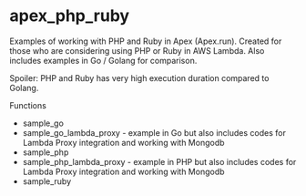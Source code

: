 # apex_php_ruby


Examples of working with PHP and Ruby in Apex (Apex.run). Created for those who are considering using PHP or Ruby in AWS Lambda. Also includes examples in Go / Golang for comparison. 

Spoiler: PHP and Ruby has very high execution duration compared to Golang. 

Functions
 - sample_go
 - sample_go_lambda_proxy - example in Go but also includes codes for Lambda Proxy integration and working with Mongodb
 - sample_php
 - sample_php_lambda_proxy - example in PHP but also includes codes for Lambda Proxy integration and working with Mongodb 
 - sample_ruby

